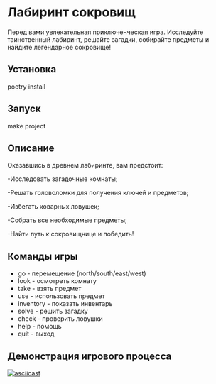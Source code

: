 # Лабиринт сокровищ

Перед вами увлекательная приключенческая игра. Исследуйте таинственный 
лабиринт, решайте загадки, собирайте предметы и найдите легендарное 
сокровище!

## Установка
poetry install

## Запуск
make project

## Описание
Оказавшись в древнем лабиринте, вам предстоит:

-Исследовать загадочные комнаты;

-Решать головоломки для получения ключей и предметов;

-Избегать коварных ловушек;

-Собрать все необходимые предметы;

-Найти путь к сокровищнице и победить!

## Команды игры
- go <direction> - перемещение (north/south/east/west)
- look - осмотреть комнату  
- take <item> - взять предмет
- use <item> - использовать предмет
- inventory - показать инвентарь
- solve - решить загадку
- check - проверить ловушки
- help - помощь
- quit - выход

##  Демонстрация игрового процесса

[![asciicast](https://asciinema.org/a/T0G3n7e1TXv3eXeuiw2HJcqmy.svg)](https://asciinema.org/a/T0G3n7e1TXv3eXeuiw2HJcqmy)
